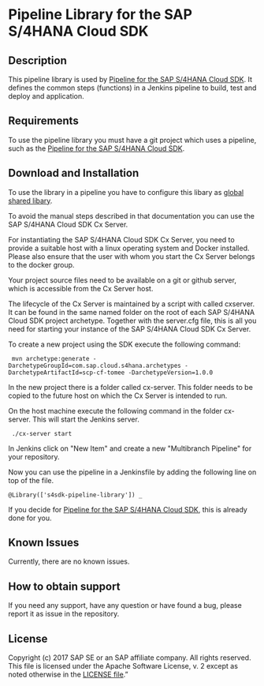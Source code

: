 # Pipeline Library for the SAP S/4HANA Cloud SDK
 
 
## Description

 This pipeline library is used by [Pipeline for the SAP S/4HANA Cloud SDK](https://github.com/SAP/cloud-s4-sdk-pipeline).
 It defines the common steps (functions) in a Jenkins pipeline to build, test and deploy and application.
  
 ## Requirements
 
 To use the pipeline library you must have a git project which uses a pipeline, such as the [Pipeline for the SAP S/4HANA Cloud SDK](https://github.com/SAP/cloud-s4-sdk-pipeline).
 
 ## Download and Installation
 
 To use the library in a pipeline you have to configure this libary as [global shared libary](https://jenkins.io/doc/book/pipeline/shared-libraries/).
 
 To avoid the manual steps described in that documentation you can use the SAP S/4HANA Cloud SDK Cx Server.
 
 For instantiating the SAP S/4HANA Cloud SDK Cx Server, you need to provide a suitable host with a linux operating system and Docker installed. Please also ensure that the user with whom you start the Cx Server belongs to the
 docker group.
 
 Your project source files need to be available on a git or github server, which is accessible from the Cx Server host.
 
 The lifecycle of the Cx Server is maintained by a script with called cxserver.
 It can be found in the same named folder on the root of each SAP S/4HANA Cloud SDK project archetype. Together with the server.cfg file, this is all you need for starting your instance of the SAP S/4HANA Cloud SDK Cx Server.
 
 To create a new project using the SDK execute the following command:
 
 ```shell
  mvn archetype:generate -DarchetypeGroupId=com.sap.cloud.s4hana.archetypes -DarchetypeArtifactId=scp-cf-tomee -DarchetypeVersion=1.0.0
 ```
 
 In the new project there is a folder called cx-server.
 This folder needs to be copied to the future host on which the Cx Server is intended to run.
 
 On the host machine execute the following command in the folder cx-server.
 This will start the Jenkins server.
 ```shell
  ./cx-server start
 ```

 In Jenkins click on "New Item" and create a new "Multibranch Pipeline" for your repository.
 
 Now you can use the pipeline in a Jenkinsfile by adding the following line on top of the file. 
  ```shell
 @Library(['s4sdk-pipeline-library']) _
  ```
  
 If you decide for [Pipeline for the SAP S/4HANA Cloud SDK](https://github.com/SAP/cloud-s4-sdk-pipeline), this is already done for you. 
 
## Known Issues
Currently, there are no known issues.

## How to obtain support
If you need any support, have any question or have found a bug, please report it as issue in the repository.

## License
Copyright (c) 2017 SAP SE or an SAP affiliate company. All rights reserved.
This file is licensed under the Apache Software License, v. 2 except as noted otherwise in the [LICENSE file](LICENSE).”
